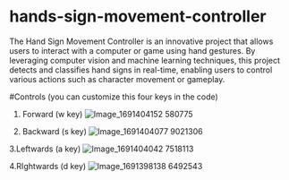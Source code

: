 # hands-sign-movement-controller
The Hand Sign Movement Controller is an innovative project that allows users to interact with a computer or game using hand gestures. By leveraging computer vision and machine learning techniques, this project detects and classifies hand signs in real-time, enabling users to control various actions such as character movement or gameplay.

#Controls (you can customize this four keys in the code)

1. Forward (w key)
   ![Image_1691404152 580775](https://github.com/yashrajsd/hands-sign-movement-controller/assets/107096154/4a20f50b-3469-4a3a-a19c-e2fc046089d1)

2. Backward (s key)
   ![Image_1691404077 9021306](https://github.com/yashrajsd/hands-sign-movement-controller/assets/107096154/90cde6c6-7eef-4715-904c-21729b11bbbb)

3.Leftwards (a key)
   ![Image_1691404042 7518113](https://github.com/yashrajsd/hands-sign-movement-controller/assets/107096154/658f8e28-9e05-4e7f-9e94-75884f96c5e0)

4.RIghtwards (d key)
   ![Image_1691398138 6492543](https://github.com/yashrajsd/hands-sign-movement-controller/assets/107096154/116c648f-3463-428f-81d4-922ad769a2c6)



